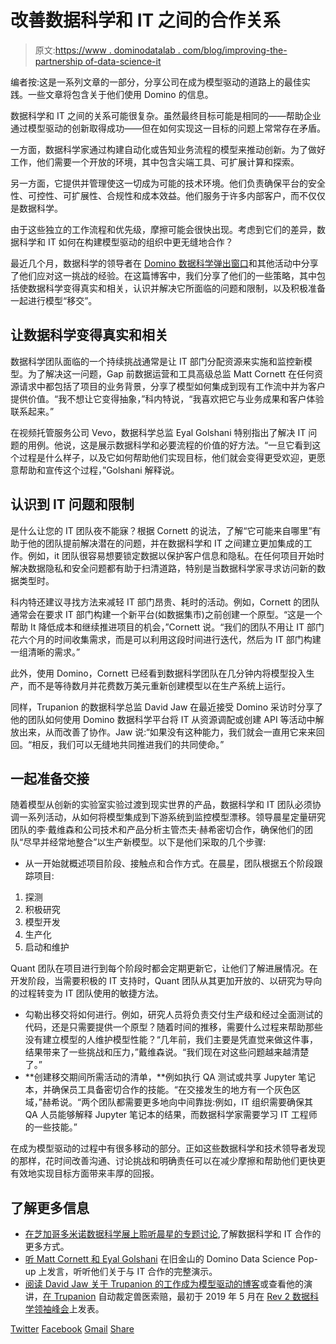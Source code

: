 # 改善数据科学和 IT 之间的合作关系

> 原文:[https://www . dominodatalab . com/blog/improving-the-partnership of-data-science-it](https://www.dominodatalab.com/blog/improving-the-partnership-between-data-science-and-it)

编者按:这是一系列文章的一部分，分享公司在成为模型驱动的道路上的最佳实践。一些文章将包含关于他们使用 Domino 的信息。

数据科学和 IT 之间的关系可能很复杂。虽然最终目标可能是相同的——帮助企业通过模型驱动的创新取得成功——但在如何实现这一目标的问题上常常存在矛盾。

一方面，数据科学家通过构建自动化或告知业务流程的模型来推动创新。为了做好工作，他们需要一个开放的环境，其中包含尖端工具、可扩展计算和探索。

另一方面，它提供并管理使这一切成为可能的技术环境。他们负责确保平台的安全性、可控性、可扩展性、合规性和成本效益。他们服务于许多内部客户，而不仅仅是数据科学。

由于这些独立的工作流程和优先级，摩擦可能会很快出现。考虑到它们的差异，数据科学和 IT 如何在构建模型驱动的组织中更无缝地合作？

最近几个月，数据科学的领导者在 [Domino 数据科学弹出窗口](https://popup.dominodatalab.com/)和其他活动中分享了他们应对这一挑战的经验。在这篇博客中，我们分享了他们的一些策略，其中包括使数据科学变得真实和相关，认识并解决它所面临的问题和限制，以及积极准备一起进行模型“移交”。

## 让数据科学变得真实和相关

数据科学团队面临的一个持续挑战通常是让 IT 部门分配资源来实施和监控新模型。为了解决这一问题，Gap 前数据运营和工具高级总监 Matt Cornett 在任何资源请求中都包括了项目的业务背景，分享了模型如何集成到现有工作流中并为客户提供价值。“我不想让它变得抽象，”科内特说，“我喜欢把它与业务成果和客户体验联系起来。”

在视频托管服务公司 Vevo，数据科学总监 Eyal Golshani 特别指出了解决 IT 问题的用例。他说，这是展示数据科学和必要流程的价值的好方法。“一旦它看到这个过程是什么样子，以及它如何帮助他们实现目标，他们就会变得更受欢迎，更愿意帮助和宣传这个过程，”Golshani 解释说。

## 认识到 IT 问题和限制

是什么让您的 IT 团队夜不能寐？根据 Cornett 的说法，了解“它可能来自哪里”有助于他的团队提前解决潜在的问题，并在数据科学和 IT 之间建立更加集成的工作。例如，it 团队很容易想要锁定数据以保护客户信息和隐私。在任何项目开始时解决数据隐私和安全问题都有助于扫清道路，特别是当数据科学家寻求访问新的数据类型时。

科内特还建议寻找方法来减轻 IT 部门昂贵、耗时的活动。例如，Cornett 的团队通常会在要求 IT 部门构建一个新平台(如数据集市)之前创建一个原型。“这是一个帮助 It 降低成本和继续推进项目的机会，”Cornett 说。“我们的团队不用让 IT 部门花六个月的时间收集需求，而是可以利用这段时间进行迭代，然后为 IT 部门构建一组清晰的需求。”

此外，使用 Domino，Cornett 已经看到数据科学团队在几分钟内将模型投入生产，而不是等待数月并花费数万美元重新创建模型以在生产系统上运行。

同样，Trupanion 的数据科学总监 David Jaw 在最近接受 Domino 采访时分享了他的团队如何使用 Domino 数据科学平台将 IT 从资源调配或创建 API 等活动中解放出来，从而改善了协作。Jaw 说:“如果没有这种能力，我们就会一直用它来来回回。“相反，我们可以无缝地共同推进我们的共同使命。”

## 一起准备交接

随着模型从创新的实验室实验过渡到现实世界的产品，数据科学和 IT 团队必须协调一系列活动，从如何将模型集成到下游系统到监控模型漂移。领导晨星定量研究团队的李·戴维森和公司技术和产品分析主管杰夫·赫希密切合作，确保他们的团队“尽早并经常地整合”以生产新模型。以下是他们采取的几个步骤:

*   从一开始就概述项目阶段、接触点和合作方式。在晨星，团队根据五个阶段跟踪项目:

1.  探测
2.  积极研究
3.  模型开发
4.  生产化
5.  启动和维护

Quant 团队在项目进行到每个阶段时都会定期更新它，让他们了解进展情况。在开发阶段，当需要积极的 IT 支持时，Quant 团队从其更加开放的、以研究为导向的过程转变为 IT 团队使用的敏捷方法。

*   勾勒出移交将如何进行。例如，研究人员将负责交付生产级和经过全面测试的代码，还是只需要提供一个原型？随着时间的推移，需要什么过程来帮助那些没有建立模型的人维护模型性能？“几年前，我们主要是凭直觉来做这件事，结果带来了一些挑战和压力，”戴维森说。“我们现在对这些问题越来越清楚了。”
*   **创建移交期间所需活动的清单，**例如执行 QA 测试或共享 Jupyter 笔记本，并确保员工具备密切合作的技能。“在交接发生的地方有一个灰色区域，”赫希说。“两个团队都需要更多地向中间靠拢:例如，IT 组织需要确保其 QA 人员能够解释 Jupyter 笔记本的结果，而数据科学家需要学习 IT 工程师的一些技能。”

在成为模型驱动的过程中有很多移动的部分。正如这些数据科学和技术领导者发现的那样，花时间改善沟通、讨论挑战和明确责任可以在减少摩擦和帮助他们更快更有效地实现目标方面带来丰厚的回报。

## 了解更多信息

*   [在芝加哥多米诺数据科学展上聆听晨星的专题讨论](https://www.youtube.com/watch?v=axuvlCPXs-Q),了解数据科学和 IT 合作的更多方式。
*   [听 Matt Cornett 和 Eyal Golshani](https://www.youtube.com/watch?v=l3Oz0DOJ14M) 在旧金山的 Domino Data Science Pop-up 上发言，听听他们关于与 IT 合作的完整演示。
*   [阅读 David Jaw 关于 Trupanion 的工作成为模型驱动的博客](https://www.dominodatalab.com/blog/using-data-science-to-make-a-difference-for-our-pets/)或查看他的演讲，[在 Trupanion](https://drive.google.com/open?id=1gMWJoGBghmS0alcpQVpajy7pXZ2bqbZT) 自动裁定兽医索赔，最初于 2019 年 5 月在 [Rev 2 数据科学领袖峰会](https://rev.dominodatalab.com/)上发表。

[Twitter](/#twitter) [Facebook](/#facebook) [Gmail](/#google_gmail) [Share](https://www.addtoany.com/share#url=https%3A%2F%2Fwww.dominodatalab.com%2Fblog%2Fimproving-the-partnership-between-data-science-and-it%2F&title=Improving%20the%20partnership%20between%20Data%20Science%20and%20IT)